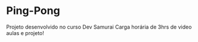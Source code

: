 # Ping-Pong

Projeto desenvolvido no curso Dev Samurai
Carga horária de 3hrs de video aulas e projeto!
